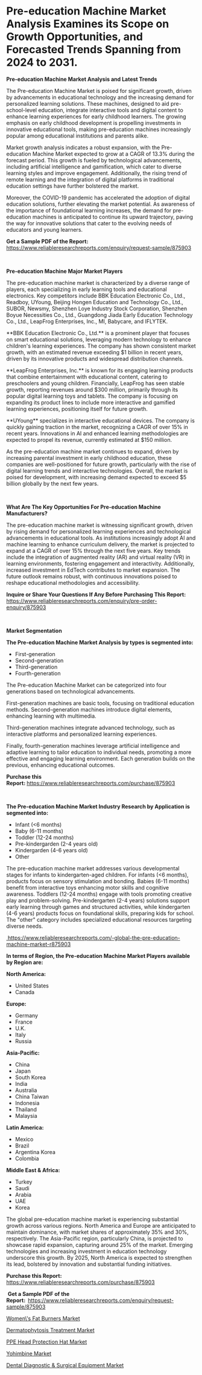 <p><h1>Pre-education Machine Market Analysis Examines its Scope on Growth Opportunities, and Forecasted Trends Spanning from 2024 to 2031.</h1></p><p><strong>Pre-education Machine Market Analysis and Latest Trends</strong></p>
<p><p>The Pre-education Machine Market is poised for significant growth, driven by advancements in educational technology and the increasing demand for personalized learning solutions. These machines, designed to aid pre-school-level education, integrate interactive tools and digital content to enhance learning experiences for early childhood learners. The growing emphasis on early childhood development is propelling investments in innovative educational tools, making pre-education machines increasingly popular among educational institutions and parents alike.</p><p>Market growth analysis indicates a robust expansion, with the Pre-education Machine Market expected to grow at a CAGR of 13.3% during the forecast period. This growth is fueled by technological advancements, including artificial intelligence and gamification, which cater to diverse learning styles and improve engagement. Additionally, the rising trend of remote learning and the integration of digital platforms in traditional education settings have further bolstered the market.</p><p>Moreover, the COVID-19 pandemic has accelerated the adoption of digital education solutions, further elevating the market potential. As awareness of the importance of foundational learning increases, the demand for pre-education machines is anticipated to continue its upward trajectory, paving the way for innovative solutions that cater to the evolving needs of educators and young learners.</p></p>
<p><strong>Get a Sample PDF of the Report:&nbsp;</strong> <a href="https://www.reliableresearchreports.com/enquiry/request-sample/875903">https://www.reliableresearchreports.com/enquiry/request-sample/875903</a></p>
<p>&nbsp;</p>
<p><strong>Pre-education Machine Major Market Players</strong></p>
<p><p>The pre-education machine market is characterized by a diverse range of players, each specializing in early learning tools and educational electronics. Key competitors include BBK Education Electronic Co., Ltd., Readboy, UYoung, Beijing Hongen Education and Technology Co., Ltd., SUBOR, Newsmy, Shenzhen Loye Industry Stock Corporation, Shenzhen Boyue Necessities Co., Ltd., Guangdong Jiada Early Education Technology Co., Ltd., LeapFrog Enterprises, Inc., MI, Babycare, and IFLYTEK.</p><p>**BBK Education Electronic Co., Ltd.** is a prominent player that focuses on smart educational solutions, leveraging modern technology to enhance children's learning experiences. The company has shown consistent market growth, with an estimated revenue exceeding $1 billion in recent years, driven by its innovative products and widespread distribution channels.</p><p>**LeapFrog Enterprises, Inc.** is known for its engaging learning products that combine entertainment with educational content, catering to preschoolers and young children. Financially, LeapFrog has seen stable growth, reporting revenues around $300 million, primarily through its popular digital learning toys and tablets. The company is focusing on expanding its product lines to include more interactive and gamified learning experiences, positioning itself for future growth.</p><p>**UYoung** specializes in interactive educational devices. The company is quickly gaining traction in the market, recognizing a CAGR of over 15% in recent years. Innovations in AI and enhanced learning methodologies are expected to propel its revenue, currently estimated at $150 million.</p><p>As the pre-education machine market continues to expand, driven by increasing parental investment in early childhood education, these companies are well-positioned for future growth, particularly with the rise of digital learning trends and interactive technologies. Overall, the market is poised for development, with increasing demand expected to exceed $5 billion globally by the next few years.</p></p>
<p>&nbsp;</p>
<p><strong>What Are The Key Opportunities For Pre-education Machine Manufacturers?</strong></p>
<p><p>The pre-education machine market is witnessing significant growth, driven by rising demand for personalized learning experiences and technological advancements in educational tools. As institutions increasingly adopt AI and machine learning to enhance curriculum delivery, the market is projected to expand at a CAGR of over 15% through the next five years. Key trends include the integration of augmented reality (AR) and virtual reality (VR) in learning environments, fostering engagement and interactivity. Additionally, increased investment in EdTech contributes to market expansion. The future outlook remains robust, with continuous innovations poised to reshape educational methodologies and accessibility.</p></p>
<p><strong>Inquire or Share Your Questions If Any Before Purchasing This Report:</strong> <a href="https://www.reliableresearchreports.com/enquiry/pre-order-enquiry/875903">https://www.reliableresearchreports.com/enquiry/pre-order-enquiry/875903</a></p>
<p>&nbsp;</p>
<p><strong>Market Segmentation</strong></p>
<p><strong>The Pre-education Machine Market Analysis by types is segmented into:</strong></p>
<p><ul><li>First-generation</li><li>Second-generation</li><li>Third-generation</li><li>Fourth-generation</li></ul></p>
<p><p>The Pre-education Machine Market can be categorized into four generations based on technological advancements. </p><p>First-generation machines are basic tools, focusing on traditional education methods. Second-generation machines introduce digital elements, enhancing learning with multimedia. </p><p>Third-generation machines integrate advanced technology, such as interactive platforms and personalized learning experiences. </p><p>Finally, fourth-generation machines leverage artificial intelligence and adaptive learning to tailor education to individual needs, promoting a more effective and engaging learning environment. Each generation builds on the previous, enhancing educational outcomes.</p></p>
<p><strong>Purchase this Report:&nbsp;</strong><a href="https://www.reliableresearchreports.com/purchase/875903">https://www.reliableresearchreports.com/purchase/875903</a></p>
<p>&nbsp;</p>
<p><strong>The Pre-education Machine Market Industry Research by Application is segmented into:</strong></p>
<p><ul><li>Infant (<6 months)</li><li>Baby (6-11 months)</li><li>Toddler (12-24 months)</li><li>Pre-kindergarden (2-4 years old)</li><li>Kindergarden (4-6 years old)</li><li>Other</li></ul></p>
<p><p>The pre-education machine market addresses various developmental stages for infants to kindergarten-aged children. For infants (<6 months), products focus on sensory stimulation and bonding. Babies (6-11 months) benefit from interactive toys enhancing motor skills and cognitive awareness. Toddlers (12-24 months) engage with tools promoting creative play and problem-solving. Pre-kindergarten (2-4 years) solutions support early learning through games and structured activities, while kindergarten (4-6 years) products focus on foundational skills, preparing kids for school. The "other" category includes specialized educational resources targeting diverse needs.</p></p>
<p><a href="https://www.reliableresearchreports.com/-global-the-pre-education-machine-market-r875903">&nbsp;https://www.reliableresearchreports.com/-global-the-pre-education-machine-market-r875903</a></p>
<p><strong>In terms of Region, the Pre-education Machine Market Players available by Region are:</strong></p>
<p>
    <p> <strong> North America: </strong>
        <ul>
            <li>United States</li>
            <li>Canada</li>
        </ul>
        </p> 
    <p> <strong> Europe: </strong>
        <ul>
            <li>Germany</li>
            <li>France</li>
            <li>U.K.</li>
            <li>Italy</li>
            <li>Russia</li>
        </ul>
        </p> 
    <p> <strong> Asia-Pacific: </strong>
        <ul>
            <li>China</li>
            <li>Japan</li>
            <li>South Korea</li>
            <li>India</li>
            <li>Australia</li>
            <li>China Taiwan</li>
            <li>Indonesia</li>
            <li>Thailand</li>
            <li>Malaysia</li>
        </ul>
        </p> 
    <p> <strong> Latin America: </strong>
        <ul>
            <li>Mexico</li>
            <li>Brazil</li>
            <li>Argentina Korea</li>
            <li>Colombia</li>
        </ul>
        </p> 
    <p> <strong> Middle East & Africa: </strong>
        <ul>
            <li>Turkey</li>
            <li>Saudi</li>
            <li>Arabia</li>
            <li>UAE</li>
            <li>Korea</li>
        </ul>
    </p>
    </p>
<p><p>The global pre-education machine market is experiencing substantial growth across various regions. North America and Europe are anticipated to maintain dominance, with market shares of approximately 35% and 30%, respectively. The Asia-Pacific region, particularly China, is projected to showcase rapid expansion, capturing around 25% of the market. Emerging technologies and increasing investment in education technology underscore this growth. By 2025, North America is expected to strengthen its lead, bolstered by innovation and substantial funding initiatives.</p></p>
<p><strong>Purchase this Report: </strong><a href="https://www.reliableresearchreports.com/purchase/875903">https://www.reliableresearchreports.com/purchase/875903</a></p>
<p>&nbsp;<strong>Get a Sample PDF of the Report:&nbsp;&nbsp;</strong><a href="https://www.reliableresearchreports.com/enquiry/request-sample/875903">https://www.reliableresearchreports.com/enquiry/request-sample/875903</a></p>
<p><strong></strong></p>
<p><p><a href="https://issuu.com/reportprime-2/docs/womens-fat-burners-market-size-2030_ee3505ddb0d55c">Women\'s Fat Burners Market</a></p><p><a href="https://www.linkedin.com/pulse/market-leaders-laggards-global-dermatophytosis-treatment-3ytre?trackingId=KeaWaFzUTrOo8MZlYXy%2Bpw%3D%3D">Dermatophytosis Treatment Market</a></p><p><a href="https://github.com/globismark/Market-Research-Report-List-5/blob/main/ppe-head-protection-hat-market.md">PPE Head Protection Hat Market</a></p><p><a href="https://issuu.com/reportprime-2/docs/yohimbine-market-size-2030.pptx_6ff0a173c3e245">Yohimbine Market</a></p><p><a href="https://www.linkedin.com/pulse/dental-diagnostic-surgical-equipment-market-size-growing-gnype?trackingId=82netMHYTbS%2FjuqevYO6yg%3D%3D">Dental Diagnostic & Surgical Equipment Market</a></p></p>